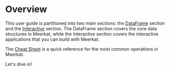 # Overview

This user guide is partitioned into two main sections: the [DataFrame](dataframe/index.md) section and the [Interactive](interactive/index.md) section. The DataFrame section covers the core data structures in Meerkat, while the Interactive section covers the interactive applications that you can build with Meerkat.

The [Cheat Sheet](cheat-sheet.md) is a quick reference for the most common operations in Meerkat.

Let's dive in!
